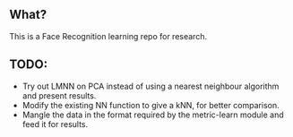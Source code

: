 ## What?
This is a Face Recognition learning repo for research.

## TODO:
- Try out LMNN on PCA instead of using a nearest neighbour algorithm and present results.
- Modify the existing NN function to give a kNN, for better comparison.
- Mangle the data in the format required by the metric-learn module and feed it for results.
